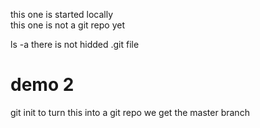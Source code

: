 this one is started locally   
this one is not a git repo yet

ls -a   there is not hidded .git file



# demo 2

git init
to turn this into a git repo
we get the master branch 

